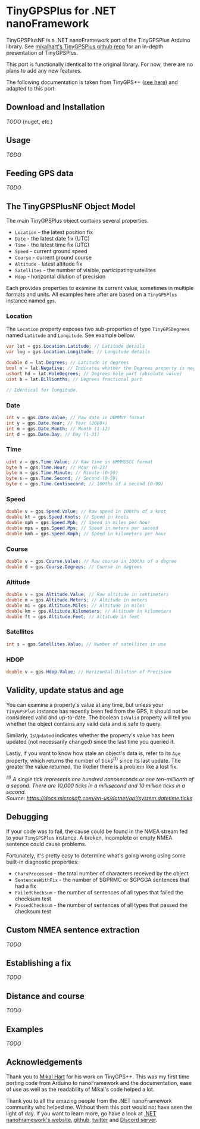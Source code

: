 # TinyGPSPlus for .NET nanoFramework
TinyGPSPlusNF is a .NET nanoFramework port of the TinyGPSPlus Arduino library. See [mikalhart's TinyGPSPlus github repo](https://github.com/mikalhart/TinyGPSPlus) for an in-depth presentation of TinyGPSPlus.

This port is functionally identical to the original library. For now, there are no plans to add any new features.

The following documentation is taken from TinyGPS++ ([see here](http://arduiniana.org/libraries/tinygpsplus/)) and adapted to this port.

## Download and Installation

_TODO_ (nuget, etc.)

## Usage

_TODO_

## Feeding GPS data

_TODO_

## The TinyGPSPlusNF Object Model

The main TinyGPSPlus object contains several properties.

* `Location` - the latest position fix
* `Date` - the latest date fix (UTC)
* `Time` - the latest time fix (UTC)
* `Speed` - current ground speed
* `Course` - current ground course
* `Altitude` - latest altitude fix
* `Satellites` - the number of visible, participating satellites
* `Hdop` - horizontal dilution of precision

Each provides properties to examine its current value, sometimes in multiple formats and units. All examples here after are based on a `TinyGPSPlus` instance named `gps`.

### Location

The `Location` property exposes two sub-properties of type `TinyGPSDegrees` named `Latitude` and `Longitude`. See example bellow.

```csharp
var lat = gps.Location.Latitude; // Latitude details
var lng = gps.Location.Longitude; // Longitude details

double d = lat.Degrees; // Latitude in degrees
bool n = lat.Negative; // Indicates whether the Degrees property is negative
ushort hd = lat.HoleDegrees; // Degrees hole part (absolute value)
uint b = lat.Billionths; // Degrees fractional part

// Identical for longitude.
```

### Date

```csharp
int v = gps.Date.Value; // Raw date in DDMMYY format
int y = gps.Date.Year; // Year (2000+)
int m = gps.Date.Month; // Month (1-12)
int d = gps.Date.Day; // Day (1-31)
```

### Time

```csharp
uint v = gps.Time.Value; // Raw time in HHMMSSCC format
byte h = gps.Time.Hour; // Hour (0-23)
byte m = gps.Time.Minute; // Minute (0-59)
byte s = gps.Time.Second; // Second (0-59)
byte c = gps.Time.Centisecond; // 100ths of a second (0-99)
```

### Speed

```csharp
double v = gps.Speed.Value; // Raw speed in 100ths of a knot
double kt = gps.Speed.Knots; // Speed in knots
double mph = gps.Speed.Mph; // Speed in miles per hour
double mps = gps.Speed.Mps; // Speed in meters per second
double kmh = gps.Speed.Kmph; // Speed in kilometers per hour
```

### Course

```csharp
double v = gps.Course.Value; // Raw course in 100ths of a degree
double d = gps.Course.Degrees; // Course in degrees
```

### Altitude

```csharp
double v = gps.Altitude.Value; // Raw altitude in centimeters
double m = gps.Altitude.Meters; // Altitude in meters
double mi = gps.Altitude.Miles; // Altitude in miles
double km = gps.Altitude.Kilometers; // Altitude in kilometers
double ft = gps.Altitude.Feet; // Altitude in feet
```

### Satellites

```csharp
int s = gps.Satellites.Value; // Number of satellites in use
```

### HDOP

```csharp
double v = gps.Hdop.Value; // Horizontal Dilution of Precision
```

## Validity, update status and age

You can examine a property's value at any time, but unless your `TinyGPSPlus` instance has recently been fed from the GPS, it should not be considered valid and up-to-date. The boolean `IsValid` property will tell you whether the object contains any valid data and is safe to query.

Similarly, `IsUpdated` indicates whether the property's value has been updated (not necessarily changed) since the last time you queried it.

Lastly, if you want to know how stale an object's data is, refer to its `Age` property, which returns the number of ticks<sup>(1)</sup> since its last update. The greater the value returned, the likelier there is a problem like a lost fix.

_<sup>(1)</sup> A single tick represents one hundred nanoseconds or one ten-millionth of a second. There are 10,000 ticks in a millisecond and 10 million ticks in a second.  
Source: https://docs.microsoft.com/en-us/dotnet/api/system.datetime.ticks_

## Debugging

If your code was to fail, the cause could be found in the NMEA stream fed to your `TinyGPSPlus` instance. A broken, incomplete or empty NMEA sentence could cause problems.

Fortunately, it's pretty easy to determine what's going wrong using some built-in diagnostic properties:

* `CharsProcessed` - the total number of characters received by the object
* `SentencesWithFix` - the number of $GPRMC or $GPGGA sentences that had a fix
* `FailedChecksum` - the number of sentences of all types that failed the checksum test
* `PassedChecksum` - the number of sentences of all types that passed the checksum test

## Custom NMEA sentence extraction

_TODO_

## Establishing a fix

_TODO_

## Distance and course

_TODO_

## Examples

_TODO_

## Acknowledgements

Thank you to [Mikal Hart](https://github.com/mikalhart) for his work on TinyGPS++. This was my first time porting code from Arduino to nanoFramework and the documentation, ease of use as well as the readability of Mikal's code helped a lot.

Thank you to all the amazing people from the .NET nanoFramework community who helped me. Without them this port would not have seen the light of day. If you want to learn more, go have a look at [.NET nanoFramework's website](http://www.nanoframework.net/), [github](https://github.com/nanoframework), [twitter](https://twitter.com/nanoFramework) and [Discord server](https://discord.com/invite/gCyBu8T).